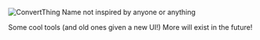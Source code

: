 ![ConvertThing]([https://raw.githubusercontent.com/3r1s-s/ConvertThing/refs/heads/main/src/assets/images/wordmark-converted.png])
Name not inspired by anyone or anything

Some cool tools (and old ones given a new UI!)
More will exist in the future!
